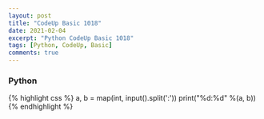 ```yaml
---
layout: post
title: "CodeUp Basic 1018"
date: 2021-02-04
excerpt: "Python CodeUp Basic 1018"
tags: [Python, CodeUp, Basic]
comments: true
---
```


### Python
{% highlight css %}
a, b = map(int, input().split(':'))
print("%d:%d" %(a, b))
{% endhighlight %}
